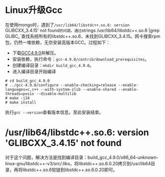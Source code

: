 # Linux升级Gcc

在使用mongo时，遇到了`/usr/lib64/libstdc++.so.6: version `GLIBCXX_3.4.15' not found`的问题。通过`strings /usr/lib64/libstdc++.so.6 |grep GLIBC_`查找系统所有的libstdc++.so.6，未找到GLIBCXX_3.4.15。网卡搜索rpm包，仍然一堆依赖，无奈安装高版本GCC。过程如下：

- 下载[GCC4.9.0](http://ftp.gnu.org/gnu/gcc/gcc-4.9.0/gcc-4.9.0.tar.bz2)并解压。
- 安装依赖，执行命令：`gcc-4.9.0/contrib/download_prerequisites`。
- 创建编译目录：`mkdir build_gcc_4.9.0`。
- 进入编译目录开始编译
```
# cd build_gcc_4.9.0
# ../gcc-4.9.0/configure --enable-checking=release --enable-languages=c,c++ --with-system-zlib --enable-shared --enable-threads=posix --disable-multilib
# make -j24
# make install
```

执行`gcc --version`查看版本信息。至此安装结束。

# /usr/lib64/libstdc++.so.6: version 'GLIBCXX_3.4.15' not found

对于这个问题，解决方法是找到编译目录：build_gcc_4.9.0/x86_64-unknown-linux-gnu/libstdc++-v3/src/.libs，将libstdc++.so.6.0.20拷贝到/usr/lib64目录，再将libstdc++.so.6软链到libstdc++.so.6.0.20即可。
